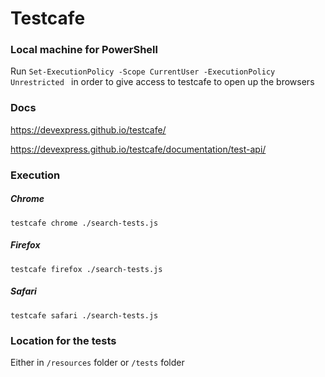 # Testcafe 

### Local machine for PowerShell 
Run ```Set-ExecutionPolicy -Scope CurrentUser -ExecutionPolicy Unrestricted ```
in order to give access to testcafe to open up the browsers 

### Docs
https://devexpress.github.io/testcafe/

https://devexpress.github.io/testcafe/documentation/test-api/

### Execution
##### Chrome
```testcafe chrome ./search-tests.js ```

##### Firefox
```testcafe firefox ./search-tests.js ```

##### Safari
```testcafe safari ./search-tests.js ```

### Location for the tests
Either in `/resources` folder or `/tests` folder
